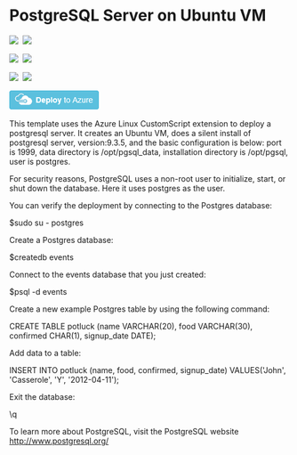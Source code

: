 # PostgreSQL Server on Ubuntu VM

<IMG SRC="https://azurequickstartsservice.blob.core.windows.net/badges/postgresql-standalone-server-ubuntu/PublicLastTestDate.svg" />&nbsp;
<IMG SRC="https://azurequickstartsservice.blob.core.windows.net/badges/postgresql-standalone-server-ubuntu/PublicDeployment.svg" />&nbsp;

<IMG SRC="https://azurequickstartsservice.blob.core.windows.net/badges/postgresql-standalone-server-ubuntu/FairfaxLastTestDate.svg" />&nbsp;
<IMG SRC="https://azurequickstartsservice.blob.core.windows.net/badges/postgresql-standalone-server-ubuntu/FairfaxDeployment.svg" />&nbsp;

<IMG SRC="https://azurequickstartsservice.blob.core.windows.net/badges/postgresql-standalone-server-ubuntu/BestPracticeResult.svg" />&nbsp;
<IMG SRC="https://azurequickstartsservice.blob.core.windows.net/badges/postgresql-standalone-server-ubuntu/CredScanResult.svg" />&nbsp;

<a href="https://portal.azure.com/#create/Microsoft.Template/uri/https%3A%2F%2Fraw.githubusercontent.com%2FAzure%2Fazure-quickstart-templates%2Fmaster%2Fpostgresql-standalone-server-ubuntu%2Fazuredeploy.json" target="_blank"><img src="https://raw.githubusercontent.com/Azure/azure-quickstart-templates/master/1-CONTRIBUTION-GUIDE/images/deploytoazure.png"/></a>

This template uses the Azure Linux CustomScript extension to deploy a postgresql server. It creates an Ubuntu VM, does a silent install of postgresql server, version:9.3.5, and the basic configuration is below: port is 1999, data directory is /opt/pgsql_data, installation directory is /opt/pgsql, user is postgres.




For security reasons, PostgreSQL uses a non-root user to initialize, start, or shut down the database. Here it uses postgres as the user.

You can verify the deployment by connecting to the Postgres database:

$sudo su - postgres

Create a Postgres database:

$createdb events

Connect to the events database that you just created:

$psql -d events

Create a new example Postgres table by using the following command:

CREATE TABLE potluck (name VARCHAR(20), food VARCHAR(30),   confirmed CHAR(1), signup_date DATE);

Add data to a table:

INSERT INTO potluck (name, food, confirmed, signup_date) VALUES('John', 'Casserole', 'Y', '2012-04-11');

Exit the database:

\q

To learn more about PostgreSQL, visit the PostgreSQL website http://www.postgresql.org/


